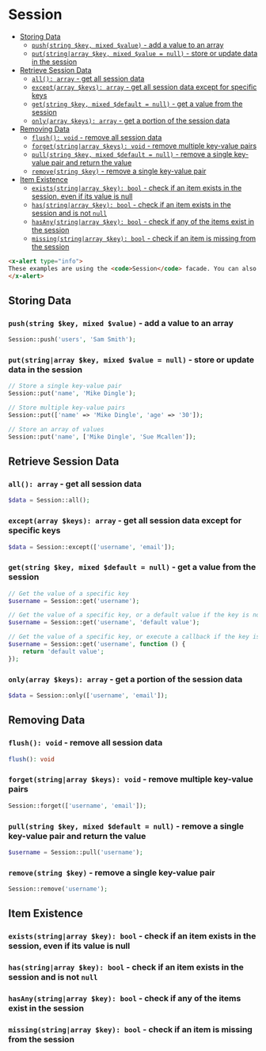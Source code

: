 # Session

<div class="small-headings"></div>

- [Storing Data](#storing-data)
  - [`push(string $key, mixed $value)` - add a value to an array](#pushstring-key-mixed-value---add-a-value-to-an-array)
  - [`put(string|array $key, mixed $value = null)` - store or update data in the session](#putstringarray-key-mixed-value--null---store-or-update-data-in-the-session)
- [Retrieve Session Data](#retrieve-session-data)
  - [`all(): array` - get all session data](#all-array---get-all-session-data)
  - [`except(array $keys): array` - get all session data except for specific keys](#exceptarray-keys-array---get-all-session-data-except-for-specific-keys)
  - [`get(string $key, mixed $default = null)` - get a value from the session](#getstring-key-mixed-default--null---get-a-value-from-the-session)
  - [`only(array $keys): array` - get a portion of the session data](#onlyarray-keys-array---get-a-portion-of-the-session-data)
- [Removing Data](#removing-data)
  - [`flush(): void` - remove all session data](#flush-void---remove-all-session-data)
  - [`forget(string|array $keys): void` - remove multiple key-value pairs](#forgetstringarray-keys-void---remove-multiple-key-value-pairs)
  - [`pull(string $key, mixed $default = null)` - remove a single key-value pair and return the value](#pullstring-key-mixed-default--null---remove-a-single-key-value-pair-and-return-the-value)
  - [`remove(string $key)` - remove a single key-value pair](#removestring-key---remove-a-single-key-value-pair)
- [Item Existence](#item-existence)
  - [`exists(string|array $key): bool` - check if an item exists in the session, even if its value is null](#existsstringarray-key-bool---check-if-an-item-exists-in-the-session-even-if-its-value-is-null)
  - [`has(string|array $key): bool` - check if an item exists in the session and is not `null`](#hasstringarray-key-bool---check-if-an-item-exists-in-the-session-and-is-not-null)
  - [`hasAny(string|array $key): bool` - check if any of the items exist in the session](#hasanystringarray-key-bool---check-if-any-of-the-items-exist-in-the-session)
  - [`missing(string|array $key): bool` - check if an item is missing from the session](#missingstringarray-key-bool---check-if-an-item-is-missing-from-the-session)

```html +torchlight-html +parse
<x-alert type="info">
These examples are using the <code>Session</code> facade. You can also use the <code>session()</code> helper function.
</x-alert>
```

## Storing Data

### `push(string $key, mixed $value)` - add a value to an array

```php +torchlight-php
Session::push('users', 'Sam Smith');
```

### `put(string|array $key, mixed $value = null)` - store or update data in the session

```php +torchlight-php
// Store a single key-value pair
Session::put('name', 'Mike Dingle'); 

// Store multiple key-value pairs
Session::put(['name' => 'Mike Dingle', 'age' => '30']);

// Store an array of values
Session::put('name', ['Mike Dingle', 'Sue Mcallen']);
```

## Retrieve Session Data

### `all(): array` - get all session data

```php +torchlight-php
$data = Session::all();
```

### `except(array $keys): array` - get all session data except for specific keys

```php +torchlight-php
$data = Session::except(['username', 'email']);
```

### `get(string $key, mixed $default = null)` - get a value from the session

```php +torchlight-php
// Get the value of a specific key
$username = Session::get('username');

// Get the value of a specific key, or a default value if the key is not present
$username = Session::get('username', 'default value');

// Get the value of a specific key, or execute a callback if the key is not present
$username = Session::get('username', function () {
    return 'default value';
});
```

### `only(array $keys): array` - get a portion of the session data

```php +torchlight-php
$data = Session::only(['username', 'email']);
```

## Removing Data

### `flush(): void` - remove all session data

```php +torchlight-php
flush(): void
```

### `forget(string|array $keys): void` - remove multiple key-value pairs

```php +torchlight-php
Session::forget(['username', 'email']);
```

### `pull(string $key, mixed $default = null)` - remove a single key-value pair and return the value
    
```php +torchlight-php
$username = Session::pull('username');
```

### `remove(string $key)` - remove a single key-value pair

```php +torchlight-php
Session::remove('username');
```

## Item Existence

### `exists(string|array $key): bool` - check if an item exists in the session, even if its value is null

### `has(string|array $key): bool` - check if an item exists in the session and is not `null`

### `hasAny(string|array $key): bool` - check if any of the items exist in the session

### `missing(string|array $key): bool` - check if an item is missing from the session


<!-- ## Storing Session Data in Database -->

<!-- 
ageFlashData(): void
bool isValidId(string|null $id)
bool migrate(bool $destroy = false)
bool regenerate(bool $destroy = false)
bool start()
driver(string|null $driver = null)
except(array $keys): array
flash(string $key, mixed $value = true): void
flashInput(array $value): void
flushMacros(): void
getDrivers(): array
getOldInput(string|null $key = null, mixed $default = null)
getSessionConfig(): array
handlerNeedsRequest(): bool
hasMacro(string $name): bool
hasOldInput(string|null $key = null): bool
increment(string $key, int $amount = 1)
int decrement(string $key, int $amount = 1)
int defaultRouteBlockLockSeconds()
int defaultRouteBlockWaitSeconds()
invalidate(): bool
isStarted(): bool
keep(array|mixed $keys = null): void
macro(string $name, object|callable $macro, object|callable $macro = null): void
mixin(object $mixin, bool $replace = true): void
now(string $key, mixed $value): void
passwordConfirmed(): void
reflash(): void
regenerateToken(): void
remember(string $key, \Closure $callback)
replace(array $attributes): void
save(): void
setDefaultDriver(string $name): void
setExists(bool $value): void
setId(string|null $id): void
setName(string $name): void
setPreviousUrl(string $url): void
setRequestOnHandler(\Illuminate\Http\Request $request): void
string getDefaultDriver()
string getId()
string getName()
string id()
string token()
string|null blockDriver()
string|null previousUrl()
 * -->

